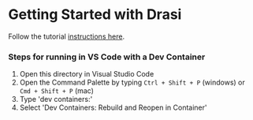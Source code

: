 # Getting Started with Drasi
Follow the tutorial [instructions here](https://drasi.io/tutorials/risky-containers).

### Steps for running in VS Code with a Dev Container
1. Open this directory in Visual Studio Code
2. Open the Command Palette by typing `Ctrl + Shift + P` (windows) or `Cmd + Shift + P` (mac)
3. Type 'dev containers:'
4. Select 'Dev Containers: Rebuild and Reopen in Container'

